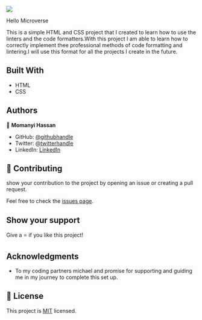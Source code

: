 ![](https://img.shields.io/badge/Microverse-blueviolet)

Hello Microverse

This is a simple HTML and CSS project that I created to learn how to use the linters and the code formatters.With this project I am able to learn how to correctly implement thee professional methods of code formatting and lintering.I will use this format for all the projects I create in the future.


## Built With

- HTML
- CSS




## Authors

👤 **Momanyi Hassan**

- GitHub: [@githubhandle](https://github.com/fullstop125)
- Twitter: [@twitterhandle](https://twitter.com/moseshassany)
- LinkedIn: [LinkedIn](https://linkedin.com/in/momanyi-hassan-32a489180)


## 🤝 Contributing

show your contribution to the project by opening an issue or creating a pull request.

Feel free to check the [issues page](https://github.com/fullstop125/Hello-Microverse/issues).

## Show your support

Give a ⭐️ if you like this project!

## Acknowledgments

- To my coding partners michael and promise for supporting and guiding me in my journey to complete this set up.

## 📝 License

This project is [MIT](./MIT.md) licensed.
